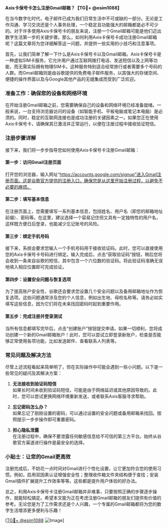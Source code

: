 **Axis卡保号卡怎么注册Gmail邮箱？【TG💪+ @esim1088】**

在当今数字化时代，电子邮件已成为我们日常生活中不可或缺的一部分。无论是工作沟通、学习交流还是个人事务处理，一个稳定且功能强大的邮箱都是必不可少的。对于许多使用Axis卡保号卡的朋友来说，注册一个Gmail邮箱可能是他们迈出数字生活第一步的关键步骤。那么，如何利用Axis卡保号卡成功注册Gmail邮箱呢？这篇文章将为您详细解答这一问题，并提供一些实用的小技巧和注意事项。

首先，让我们简单了解一下什么是Axis卡保号卡以及Gmail邮箱。Axis卡保号卡是一种虚拟SIM卡服务，它允许用户通过互联网拨打电话、发送短信以及上网等功能，而无需实际拥有物理SIM卡。这种服务特别适合经常旅行或者需要多个号码的人群。而Gmail邮箱则是由谷歌提供的免费电子邮件服务，以其强大的存储空间、便捷的操作界面以及与Google其他产品的无缝集成而受到广泛欢迎。

### **准备工作：确保您的设备和网络环境**
在开始注册Gmail邮箱之前，您需要确保自己的设备和网络环境已经准备就绪。一般来说，一台支持浏览器访问的设备（如智能手机、平板电脑或笔记本电脑）是必须的。同时，稳定的互联网连接也是成功注册的关键因素之一。如果您正在使用Axis卡保号卡，请确保其已激活并正常运行，以便在注册过程中接收验证短信。

### **注册步骤详解**
接下来，我们将一步步指导您如何使用Axis卡保号卡注册Gmail邮箱：

#### **第一步：访问Gmail注册页面**
打开您的浏览器，输入网址“https://accounts.google.com/signup”进入Gmail注册页面。这是谷歌官方提供的注册入口，确保您是从这里开始注册过程，以避免不必要的麻烦。

#### **第二步：填写基本信息**
在注册页面上，您需要填写一系列基本信息，包括姓名、用户名（即您的邮箱地址前缀）、密码等。在这里，建议选择一个容易记住但又具有一定独特性的用户名，这样既方便日后登录，也能减少忘记账号的风险。

#### **第三步：绑定手机号码**
接下来，系统会要求您输入一个手机号码用于接收验证码。此时，您可以直接使用您的Axis卡保号卡号码进行绑定。输入完成后，点击“获取验证码”按钮，稍后您将会收到一条来自谷歌的短信，其中包含一个六位数的验证码。将此验证码准确无误地填入相应位置即可完成验证。

#### **第四步：设置安全问题与恢复选项**
为了提高账户安全性，谷歌还会要求您设置几个安全问题以及备用邮箱地址作为恢复选项。这些问题通常涉及您的个人信息，例如出生地、母校名称等。请务必如实填写这些信息，因为它们将在未来找回密码时起到重要作用。

#### **第五步：完成注册并登录测试**
当所有信息都填写完毕后，点击“创建账户”按钮提交申请。如果一切顺利，您将成功创建一个新的Gmail邮箱账户！此时，您可以尝试立即登录新账户，检查是否能够正常使用各项功能，比如发送邮件、查看联系人列表等。

### **常见问题及解决方法**
尽管上述流程看起来简单明了，但在实际操作中可能会遇到一些小问题。以下是一些常见的疑问及其解决方案：

1. **无法接收到验证码短信**  
   如果长时间未收到验证码短信，可能是由于网络延迟或其他原因导致的。此时，您可以尝试更换网络环境重新发送，或者联系Axis客服寻求帮助。

2. **忘记密码怎么办？**  
   如果忘记了刚刚设置的密码，可以通过设置的安全问题或备用邮箱来找回。按照提示一步步操作即可重置密码。

3. **担心隐私泄露**  
   在注册过程中，确保不要泄露任何敏感信息给不可信的第三方平台。始终从谷歌官方渠道进行操作是最安全的选择。

### **小贴士：让您的Gmail更高效**
注册完成后，不妨花一点时间对Gmail进行个性化设置，让它更加符合您的使用习惯。例如，启用双因素认证增强安全性；整理收件箱文件夹结构便于查找；安装Gmail插件扩展提升工作效率等等。这些都是提升用户体验的好办法。

总之，利用Axis卡保号卡注册Gmail邮箱并非难事，只要按照正确的步骤逐步操作，就能轻松搞定。希望本文能为正在考虑注册Gmail邮箱的朋友们提供有价值的参考。无论您是为了工作需求还是个人兴趣，一个专属的Gmail邮箱都将为您的数字生活增添更多便利与乐趣！

[[TG💪+ @esim1088](https://t.me/s/esim1088) ![Image](https://i.postimg.cc/4NQfJmqS/Snipaste-2025-05-13-00-14-12.png)]